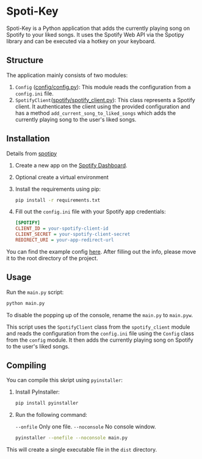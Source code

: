 # Spoti-Key

Spoti-Key is a Python application that adds the currently playing song on Spotify to your liked songs. It uses the Spotify Web API via the Spotipy library and can be executed via a hotkey on your keyboard.

## Structure

The application mainly consists of two modules:

1. `Config` ([config/config.py](/config/config.py)): This module reads the configuration from a `config.ini` file.
2. `SpotifyClient`([spotify/spotify_client.py](/spotify/spotify_client.py)): This class represents a Spotify client. It authenticates the client using the provided configuration and has a method `add_current_song_to_liked_songs` which adds the currently playing song to the user's liked songs.

## Installation

Details from [spotipy](https://spotipy.readthedocs.io/en/2.22.1/#)

1. Create a new app on the [Spotify Dashboard](https://developer.spotify.com/dashboard).

2. Optional create a virtual environment

3. Install the requirements using pip:

   ```sh
   pip install -r requirements.txt
   ```

4. Fill out the `config.ini` file with your Spotify app credentials:

   ```ini
   [SPOTIFY]
   CLIENT_ID = your-spotify-client-id
   CLIENT_SECRET = your-spotify-client-secret
   REDIRECT_URI = your-app-redirect-url
   ```

You can find the example config [here](/example/example_config.ini). After filling out the info, please move it to the root directory of the project.

## Usage

Run the `main.py` script:

```sh
python main.py
```

To disable the popping up of the console, rename the `main.py` to `main.pyw`.

This script uses the `SpotifyClient` class from the `spotify_client` module and reads the configuration from the `config.ini` file using the `Config` class from the `config` module. It then adds the currently playing song on Spotify to the user's liked songs.

## Compiling

You can compile this skript using `pyinstaller`:

1. Install PyInstaller:

   ```sh
   pip install pyinstaller
   ```

2. Run the following command:

   `--onfile` Only one file.
   `--noconsole` No console window.

   ```sh
   pyinstaller --onefile --noconsole main.py
   ```

This will create a single executable file in the `dist` directory.
